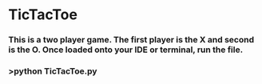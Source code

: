 # TicTacToe

### This is a two player game. The first player is the X and second is the O. Once loaded onto your IDE or terminal, run the file.
### >python TicTacToe.py

